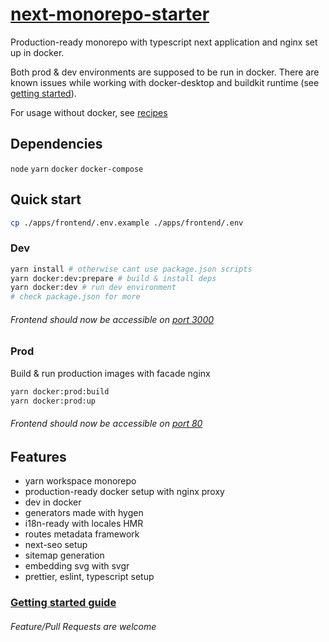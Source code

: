 # [next-monorepo-starter](https://github.com/wget-high/next-monorepo-starter#readme)

Production-ready monorepo with typescript next application and nginx set up in docker.

Both prod & dev environments are supposed to be run in docker.
There are known issues while working with docker-desktop and buildkit runtime
(see [getting started](./GETTING-STARTED.md)).

For usage without docker, see [recipes](./RECIPES.md)

## Dependencies

`node` `yarn` `docker` `docker-compose`

## Quick start

```sh
cp ./apps/frontend/.env.example ./apps/frontend/.env
```

### Dev

```sh
yarn install # otherwise cant use package.json scripts
yarn docker:dev:prepare # build & install deps
yarn docker:dev # run dev environment
# check package.json for more
```

###### Frontend should now be accessible on [port 3000](http://localhost:3000)

### Prod

Build & run production images with facade nginx

```sh
yarn docker:prod:build
yarn docker:prod:up
```

###### Frontend should now be accessible on [port 80](http://localhost:3000)

## Features

- yarn workspace monorepo
- production-ready docker setup with nginx proxy
- dev in docker
- generators made with hygen
- i18n-ready with locales HMR
- routes metadata framework
- next-seo setup
- sitemap generation
- embedding svg with svgr
- prettier, eslint, typescript setup

### [Getting started guide](./GETTING-STARTED.md)

###### Feature/Pull Requests are welcome
